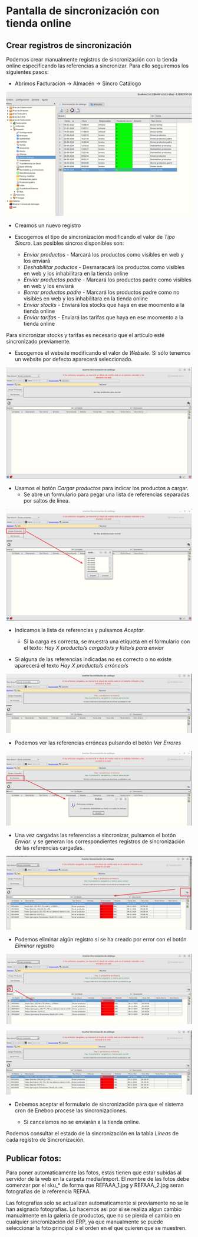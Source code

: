 # Pantalla de sincronización con tienda online

## Crear registros de sincronización

Podemos crear manualmente registros de sincronización con la tienda online especificando las referencias a sincronizar. Para ello seguiremos los siguientes pasos:

+ Abrimos Facturación -> Almacén -> Sincro Catálogo

![Menú](./img/menu.png)

+ Creamos un nuevo registro

+ Escogemos el tipo de sincronización modificando el valor de _Tipo Sincro_. Las posibles sincros disponibles son:
    + _Enviar productos_ - Marcará los productos como visibles en web y los enviará
    + _Deshabilitar poductos_ - Desmaracará los productos como visibles en web y los inhabilitara en la tienda online
    + _Enviar productos padre_ - Marcará los productos padre como visibles en web y los enviará
    + _Borrar productos padre_ - Marcará los productos padre como no visibles en web y los inhabilitara en la tienda online
    + _Enviar stocks_ - Enviará los stocks que haya en ese moomento a la tienda online
    + _Enviar tarifas_ - Enviará las tarifas que haya en ese moomento a la tienda online

Para sincronizar  stocks y tarifas es necesario que el artículo esté sincronizado previamente.

+ Escogemos el website modificando el valor de _Website_. Si sólo tenemos un website por defecto aparecerá seleccionado.

![Formulario sincronización](./img/nueva_sincro.png)

+ Usamos el botón _Cargar productos_ para indicar los productos a cargar.
    + Se abre un formulario para pegar una lista de referencias separadas por saltos de línea.

![Establecer referencias](./img/pegar_referencias.png)

+ Indicamos la lista de referencias y pulsamos _Aceptar_.
    + Si la carga es correcta, se muestra una etiqueta en el formulario con el texto: _Hay X producto/s cargado/s y listo/s para enviar_

+ Si alguna de las referencias indicadas no es correcto o no existe aparecerá el texto _Hay X producto/s erróneo/s_

![Establecer referencias](./img/referencias_pegadas.png)

+ Podemos ver las referencias erróneas pulsando el botón _Ver Errores_

![Establecer referencias](./img/ver_errores.png)

+ Una vez cargadas las referencias a sincronizar, pulsamos el botón _Enviar_. y se generan los correspondientes registros de sincronización de las referencias cargadas.

![Establecer referencias](./img/enviar.png)

+ Podemos eliminar algún registro si se ha creado por error con el botón _Eliminar registro_

![Establecer referencias](./img/eliminar1.png)

![Establecer referencias](./img/eliminar2.png)

+ Debemos aceptar el formulario de sincronización para que el sistema cron de Eneboo procese las sincronizaciones. 

    + Si cancelamos no se enviarán a la tienda online.

Podemos consultar el estado de la sincronización en la tabla _Líneas_ de cada registro de Sincronización.


## Publicar fotos:
Para poner automaticamente las fotos, estas tienen que estar subidas al servidor de la web en la carpeta media/import. El nombre de las fotos debe comenzar por el sku_* de forma que REFAAA_1.jpg y REFAAA_2.jpg seran fotografias de la referencia REFAA.

Las fotografias solo se actualizan automaticamente si previamente no se le han asignado fotografias. Lo hacemos asi por si se realiza algun cambio  manualmente en la galeria de productos, que no se pierda el cambio en cualquier sincronización del ERP, ya que manualmente se puede seleccionar la foto principal o el orden en el que quieren que se muestren.